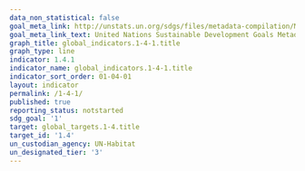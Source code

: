 ```yaml
---
data_non_statistical: false
goal_meta_link: http://unstats.un.org/sdgs/files/metadata-compilation/Metadata-Goal-1.pdf
goal_meta_link_text: United Nations Sustainable Development Goals Metadata (pdf 894kB)
graph_title: global_indicators.1-4-1.title
graph_type: line
indicator: 1.4.1
indicator_name: global_indicators.1-4-1.title
indicator_sort_order: 01-04-01
layout: indicator
permalink: /1-4-1/
published: true
reporting_status: notstarted
sdg_goal: '1'
target: global_targets.1-4.title
target_id: '1.4'
un_custodian_agency: UN-Habitat
un_designated_tier: '3'
---
```

